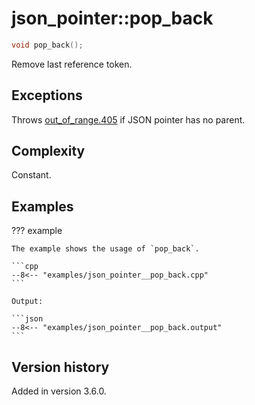 # json_pointer::pop_back

```cpp
void pop_back();
```

Remove last reference token.

## Exceptions

Throws [out_of_range.405](../../home/exceptions.md#jsonexceptionout_of_range405) if JSON pointer has no parent.

## Complexity

Constant.

## Examples

??? example

    The example shows the usage of `pop_back`.
     
    ```cpp
    --8<-- "examples/json_pointer__pop_back.cpp"
    ```
    
    Output:
    
    ```json
    --8<-- "examples/json_pointer__pop_back.output"
    ```

## Version history

Added in version 3.6.0.
